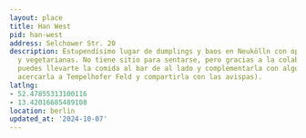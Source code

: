 ```yaml
---
layout: place
title: Han West
pid: han-west
address: Selchower Str. 20
description: Estupendísimo lugar de dumplings y baos en Neukölln con opciones veganas
  y vegetarianas. No tiene sitio para sentarse, pero gracias a la colaboración público-privada
  puedes llevarte la comida al bar de al lado y complementarla con alguna bebida (o
  acercarla a Tempelhofer Feld y compartirla con las avispas).
latlng:
- 52.47855313100116
- 13.42016685489108
location: berlin
updated_at: '2024-10-07'
---
```

